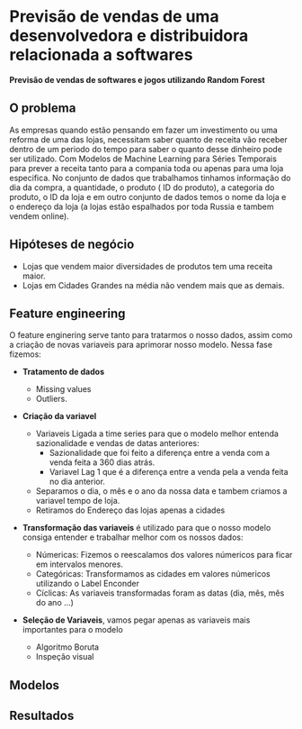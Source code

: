 # Previsão de vendas de uma desenvolvedora e distribuidora relacionada a softwares

**Previsão de vendas de softwares e jogos utilizando Random Forest**

## O problema

As empresas quando estão pensando em fazer um investimento ou uma reforma de uma das lojas, necessitam saber quanto de receita vão receber dentro de um periodo do tempo para saber o quanto desse dinheiro pode ser utilizado. Com Modelos de Machine Learning para Séries Temporais para prever a receita tanto para a compania toda ou apenas para uma loja especifica. No conjunto de dados que trabalhamos tinhamos informação do dia da compra, a quantidade, o produto ( ID do produto), a categoria do produto, o ID da loja e em outro conjunto de dados temos o nome da loja e o endereço da loja (a lojas estão espalhados por toda Russia e tambem vendem online).

## Hipóteses de negócio
- Lojas que vendem maior diversidades de produtos tem uma receita maior.
- Lojas em Cidades Grandes na média não vendem mais que as demais.


## Feature engineering

O feature enginering serve tanto para tratarmos o nosso dados, assim como a criação de novas variaveis para aprimorar nosso modelo. Nessa fase fizemos:
- **Tratamento de dados**
  - Missing values 
  - Outliers.
  
- **Criação da variavel** 
  - Variaveis Ligada a time series para que o modelo melhor entenda sazionalidade e vendas de datas anteriores:
    - Sazionalidade que foi feito a diferença entre a venda com a venda feita a 360 dias atrás.
    - Variavel Lag 1 que é a diferença entre a venda pela a venda feita no dia anterior.
  - Separamos o dia, o mês e o ano da nossa data e tambem criamos a variavel tempo de loja.
  - Retiramos do Endereço das lojas apenas a cidades
  
- **Transformação das variaveis** é utilizado para que o nosso modelo consiga entender e trabalhar melhor com os nossos dados:
  - Númericas: Fizemos o reescalamos dos valores númericos para ficar em intervalos menores.
  - Categóricas: Transformamos as cidades em valores númericos utilizando o Label Enconder
  - Cíclicas: As variaveis transformadas foram as datas (dia, mês, mês do ano ...)
  
- **Seleção de Variaveis**, vamos pegar apenas as variaveis mais importantes para o modelo
  - Algoritmo Boruta
  - Inspeção visual
## Modelos

## Resultados
